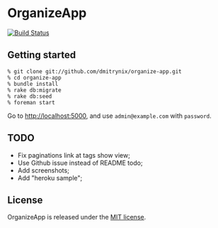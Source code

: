 # OrganizeApp

[![Build Status](https://travis-ci.org/dmitrynix/organize-app.png)](https://travis-ci.org/dmitrynix/organize-app)

## Getting started

    % git clone git://github.com/dmitrynix/organize-app.git
    % cd organize-app
    % bundle install
    % rake db:migrate
    % rake db:seed
    % foreman start

Go to [http://localhost:5000](http://localhost:5000), and use
`admin@example.com` with `password`.

## TODO

* Fix paginations link at tags show view;
* Use Github issue instead of README todo;
* Add screenshots;
* Add "heroku sample";

## License

OrganizeApp is released under the [MIT license](https://github.com/dmitrynix/organize-app/blob/master/LICENSE).
